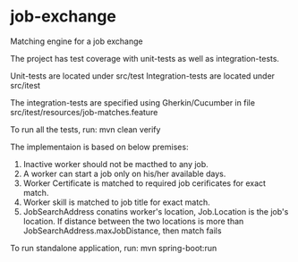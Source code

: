 # job-exchange
Matching engine for a job exchange

The project has test coverage with unit-tests as well as integration-tests.

Unit-tests are located under src/test
Integration-tests are located under src/itest

The integration-tests are specified using Gherkin/Cucumber in file src/itest/resources/job-matches.feature

To run all the tests, run: mvn clean verify

The implementaion is based on below premises:
1) Inactive worker should not be macthed to any job.
2) A worker can start a job only on his/her available days.
3) Worker Certificate is matched to required job cerificates for exact match.
4) Worker skill is matched to job title for exact match.
5) JobSearchAddress conatins worker's location, Job.Location is the job's location. If distance between the two locations
is more than JobSearchAddress.maxJobDistance, then match fails

To run standalone application, run: mvn spring-boot:run
